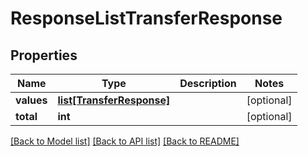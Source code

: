 # ResponseListTransferResponse

## Properties
Name | Type | Description | Notes
------------ | ------------- | ------------- | -------------
**values** | [**list[TransferResponse]**](TransferResponse.md) |  | [optional] 
**total** | **int** |  | [optional] 

[[Back to Model list]](../README.md#documentation-for-models) [[Back to API list]](../README.md#documentation-for-api-endpoints) [[Back to README]](../README.md)


